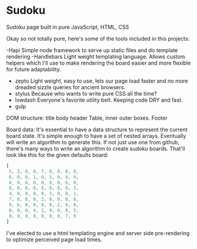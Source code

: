 Sudoku
======

Sudoku page built in pure JavaScript, HTML, CSS

Okay so not totally pure, here's some of the tools included in this projects:

-Hapi
    Simple node framework to serve up static files and do template rendering
-Handlebars
    Light weight templating language. Allows custom helpers which I'll use to make rendering the board easier and more flexible for future adaptability.
- zepto
    Light weight, easy to use, lets our page load faster and no more dreaded sizzle queries for ancient browsers. 
- stylus
    Because who wants to write pure CSS all the time?
- lowdash
    Everyone's favorite utility belt. Keeping code DRY and fast.
- gulp

DOM structure:
title
body
header
    Table, inner outer boxes.
Footer

Board data:
It's essential to have a data structure to represent the current board state. It's simple enough to have a set of nested arrays. Eventually will write an algorithm to generate this. If not just use one from github, there's many ways to write an algorithm to create sudoku boards. That'll look like this for the given defaults board:

```javascript
[
 5, 3, 0, 0, 7, 0, 0, 0, 0,
 6, 0, 0, 1, 9, 5, 0, 0, 0,
 0, 9, 8, 0, 0, 0, 0, 6, 0,
 8, 0, 0, 0, 6, 0, 0, 0, 3,
 4, 0, 0, 8, 0, 3, 0, 0, 1,
 7, 0, 0, 0, 2, 0, 0, 0, 6,
 0, 6, 0, 0, 0, 0, 2, 8, 0,
 0, 0, 0, 4, 1, 9, 0, 0, 5,
 0, 0, 0, 0, 8, 0, 0, 7, 9
]
```

I've elected to use a html templating engine and server side pre-rendering to optimize perceived page load times.

